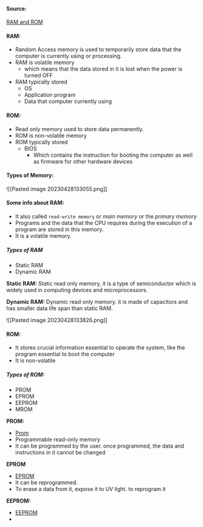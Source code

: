 #### Source:
[RAM and ROM](https://www.geeksforgeeks.org/random-access-memory-ram-and-read-only-memory-rom/)

#### RAM:

* Random Access memory is used to temporarily store data that the computer is currently using or processing. 
* RAM is volatile memory
	* which means that the data stored in it is lost when the power is turned OFF
* RAM typically stored
	* OS
	* Application program
	* Data that computer currently using


#### ROM:

* Read only memory used to store data permanently.
* ROM is non-volatile memory
* ROM typically stored
	* BIOS
		* Which contains the instruction for booting the computer as well as firmware for other hardware devices


#### Types of Memory:

![[Pasted image 20230428133055.png]]


#### Some info about RAM:

* It also called `read-write memory` or *main memory*  or the *primary memory*
* Programs and the data that the CPU requires during the execution of a program are stored in this memory.
* It is a volatile memory.

##### Types of RAM

* Static RAM
* Dynamic RAM

**Static RAM:** Static read only memory, it is a type of semiconductor which is widely used in computing devices and microprocessors.

**Dynamic RAM:** Dynamic read only memory. it is made of capacitors and has smaller data life span than static RAM.

![[Pasted image 20230428133826.png]]



#### ROM:

* It stores crucial information essential to operate the system, like the program essential to boot the computer
* It is non-volatile

##### Types of ROM:

* PROM
* EPROM
* EEPROM
* MROM

**PROM:**
* [Prom](https://www.geeksforgeeks.org/prom-full-form/)
* Programmable read-only memory
* It can be programmed by the user. once programmed, the data and instructions in it cannot be changed

**EPROM**
* [EPROM](https://www.techtarget.com/whatis/definition/EPROM)
* It can be reprogrammed.
* To erase a data from it, expose it to UV light. to reprogram it

**EEPROM:**
* [EEPROM](https://www.techtarget.com/whatis/definition/EEPROM-electrically-erasable-programmable-read-only-memory)
* 
